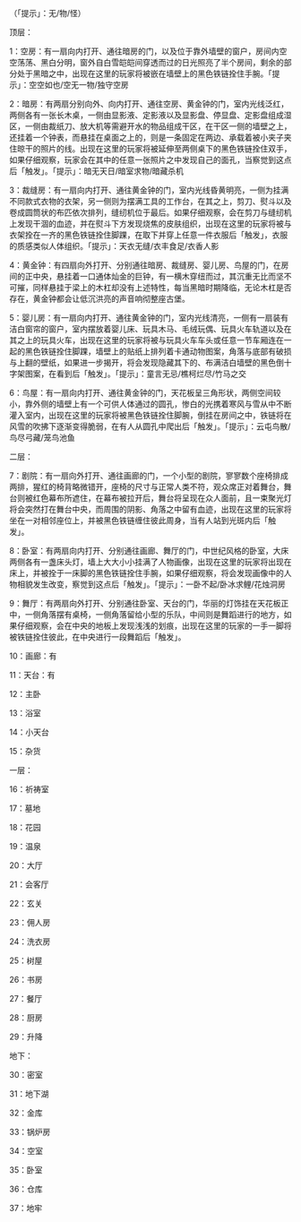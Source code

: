 （「提示」：无/物/怪）

顶层：

1：空房：有一扇向内打开、通往暗房的门，以及位于靠外墙壁的窗户，房间内空空荡荡、黑白分明，窗外自白雪皑皑间穿透而过的日光照亮了半个房间，剩余的部分处于黑暗之中，出现在这里的玩家将被嵌在墙壁上的黑色铁链拴住手腕。「提示」：空空如也/空无一物/独守空房

2：暗房：有两扇分别向外、向内打开、通往空房、黄金钟的门，室内光线泛红，两侧各有一张长木桌，一侧由显影液、定影液以及显影盘、停显盘、定影盘组成湿区，一侧由裁纸刀、放大机等需避开水的物品组成干区，在干区一侧的墙壁之上，还挂着一个钟表，而悬挂在桌面之上的，则是一条固定在两边、承载着被小夹子夹住晾干的照片的线。出现在这里的玩家将被延伸至两侧桌下的黑色铁链拴住双手，如果仔细观察，玩家会在其中的任意一张照片之中发现自己的面孔，当察觉到这点后「触发」。「提示」：暗无天日/暗室求物/暗藏杀机

3：裁缝房：有一扇向内打开、通往黄金钟的门，室内光线昏黄明亮，一侧为挂满不同款式衣物的衣架，另一侧则为摆满工具的工作台，在其之上，剪刀、熨斗以及卷成圆筒状的布匹依次排列，缝纫机位于最后。如果仔细观察，会在剪刀与缝纫机上发现干涸的血迹，并在熨斗下方发现烧焦的皮肤组织，出现在这里的玩家将被与衣架拴在一齐的黑色铁链拴住脚踝，在取下并穿上任意一件衣服后「触发」，衣服的质感类似人体组织。「提示」：天衣无缝/衣丰食足/衣香人影

4：黄金钟：有四扇向外打开、分别通往暗房、裁缝房、婴儿房、鸟屋的门，在房间的正中央，悬挂着一口通体灿金的巨钟，有一横木穿纽而过，其沉重无比而坚不可摧，同样悬挂于梁上的木杠却没有上述特性，每当黑暗时期降临，无论木杠是否存在，黄金钟都会让低沉洪亮的声音响彻整座古堡。

5：婴儿房：有一扇向内打开、通往黄金钟的门，室内光线清亮，一侧有一扇装有洁白窗帘的窗户，室内摆放着婴儿床、玩具木马、毛绒玩偶、玩具火车轨道以及在其之上的玩具火车，出现在这里的玩家将被与玩具火车车头或任意一节车厢连在一起的黑色铁链拴住脚踝，墙壁上的贴纸上排列着卡通动物图案，角落与底部有破损与上翻的壁纸，如果进一步揭开，将会发现隐藏其下的、布满洁白墙壁的黑色倒十字架图案，在看到后「触发」。「提示」：童言无忌/樵柯烂尽/竹马之交

6：鸟屋：有一扇向内打开、通往黄金钟的门，天花板呈三角形状，两侧空间较小，靠外侧的墙壁上有一个可供人体通过的圆孔，惨白的光携着寒风与雪从中不断灌入室内，出现在这里的玩家将被黑色铁链拴住脚腕，倒挂在房间之中，铁链将在风雪的吹拂下逐渐变得脆弱，在有人从圆孔中爬出后「触发」。「提示」：云屯鸟散/鸟尽弓藏/笼鸟池鱼

二层：

7：剧院：有一扇向外打开、通往画廊的门，一个小型的剧院，寥寥数个座椅排成两排，猩红的椅背略微错开，座椅的尺寸与正常人类不符，观众席正对着舞台，舞台则被红色幕布所遮住，在幕布被拉开后，舞台将呈现在众人面前，且一束聚光灯将会突然打在舞台中央，而周围的阴影、角落之中留有血迹，出现在这里的玩家将坐在一对相邻座位上，并被黑色铁链缠住彼此周身，当有人站到光斑内后「触发」。

8：卧室：有两扇向内打开、分别通往画廊、舞厅的门，中世纪风格的卧室，大床两侧各有一盏床头灯，墙上大大小小挂满了人物画像，出现在这里的玩家将出现在床上，并被拴于一床脚的黑色铁链拴住手腕，如果仔细观察，将会发现画像中的人物相貌发生改变，察觉到这点后「触发」。「提示」：一卧不起/卧冰求鲤/花烛洞房

9：舞厅：有两扇向外打开、分别通往卧室、天台的门，华丽的灯饰挂在天花板正中，一侧角落摆有桌椅，一侧角落留给小型的乐队，中间则是舞蹈进行的地方，如果仔细观察，会在中央的地板上发现浅浅的划痕，出现在这里的玩家的一手一脚将被铁链拴住彼此，在中央进行一段舞蹈后「触发」。

10：画廊：有

11：天台：有

12：主卧

13：浴室

14：小天台

15：杂货

一层：

16：祈祷室

17：墓地

18：花园

19：温泉

20：大厅

21：会客厅

22：玄关

23：佣人房

24：洗衣房

25：树屋

26：书房

27：餐厅

28：厨房

29：升降

地下：

30：密室

31：地下湖

32：金库

33：锅炉房

34：空室

35：卧室

36：仓库

37：地牢